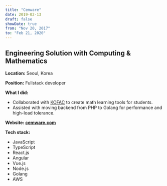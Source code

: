 ```yaml
---
title: "Cemware"
date: 2019-02-13
draft: false
showDate: true
from: "Nov 20, 2017"
to: "Feb 21, 2020"
---
```


## Engineering Solution with Computing & Mathematics

**Location:** Seoul, Korea

**Position:** Fullstack developer

**What I did:**

- Collaborated with [KOFAC](https://www.kofac.re.kr/main) to create math learning tools for students.
- Assisted with moving backend from PHP to Golang for performance and high-load tolerance. 

**Website: [cemware.com](https://cemware.com)**

**Tech stack:**

- JavaScript
- TypeScript
- React.js
- Angular
- Vue.js
- Node.js
- Golang
- AWS
